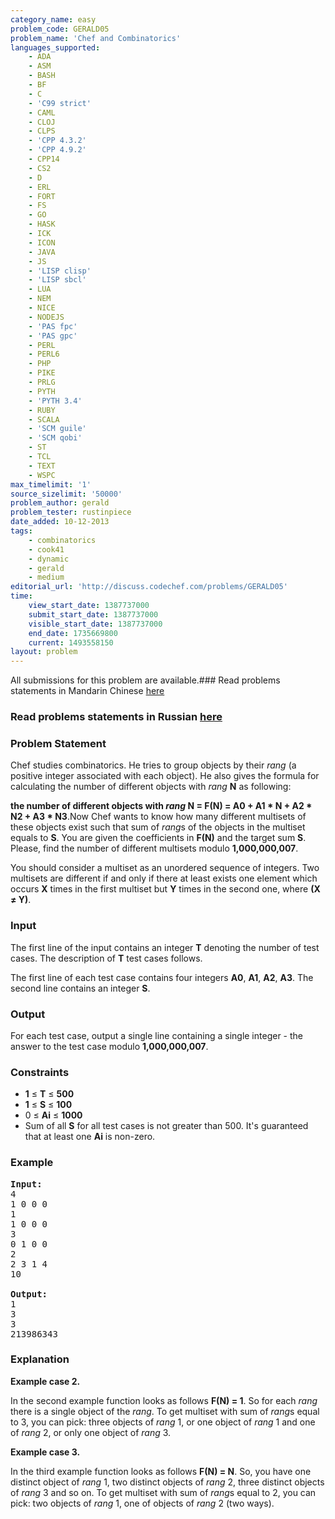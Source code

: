 ```yaml
---
category_name: easy
problem_code: GERALD05
problem_name: 'Chef and Combinatorics'
languages_supported:
    - ADA
    - ASM
    - BASH
    - BF
    - C
    - 'C99 strict'
    - CAML
    - CLOJ
    - CLPS
    - 'CPP 4.3.2'
    - 'CPP 4.9.2'
    - CPP14
    - CS2
    - D
    - ERL
    - FORT
    - FS
    - GO
    - HASK
    - ICK
    - ICON
    - JAVA
    - JS
    - 'LISP clisp'
    - 'LISP sbcl'
    - LUA
    - NEM
    - NICE
    - NODEJS
    - 'PAS fpc'
    - 'PAS gpc'
    - PERL
    - PERL6
    - PHP
    - PIKE
    - PRLG
    - PYTH
    - 'PYTH 3.4'
    - RUBY
    - SCALA
    - 'SCM guile'
    - 'SCM qobi'
    - ST
    - TCL
    - TEXT
    - WSPC
max_timelimit: '1'
source_sizelimit: '50000'
problem_author: gerald
problem_tester: rustinpiece
date_added: 10-12-2013
tags:
    - combinatorics
    - cook41
    - dynamic
    - gerald
    - medium
editorial_url: 'http://discuss.codechef.com/problems/GERALD05'
time:
    view_start_date: 1387737000
    submit_start_date: 1387737000
    visible_start_date: 1387737000
    end_date: 1735669800
    current: 1493558150
layout: problem
---
```

All submissions for this problem are available.###  Read problems statements in Mandarin Chinese [here](http://www.codechef.com/download/translated/COOK41/mandarin/GERALD05.pdf)

###  Read problems statements in Russian [here](http://www.codechef.com/download/translated/COOK41/russian/GERALD05.docx)

### Problem Statement

Chef studies combinatorics. He tries to group objects by their *rang* (a positive integer associated with each object). He also gives the formula for calculating the number of different objects with *rang* **N** as following:

**the number of different objects with *rang* N = F(N) = A0 + A1 \* N + A2 \* N2 + A3 \* N3**.Now Chef wants to know how many different multisets of these objects exist such that sum of *rang*s of the objects in the multiset equals to **S**. You are given the coefficients in **F(N)** and the target sum **S**. Please, find the number of different multisets modulo **1,000,000,007**.

You should consider a multiset as an unordered sequence of integers. Two multisets are different if and only if there at least exists one element which occurs **X** times in the first multiset but **Y** times in the second one, where **(X ≠ Y)**.

### Input

The first line of the input contains an integer **T** denoting the number of test cases. The description of **T** test cases follows. 

The first line of each test case contains four integers **A0**, **A1**, **A2**, **A3**. The second line contains an integer **S**.

### Output

For each test case, output a single line containing a single integer - the answer to the test case modulo **1,000,000,007**.

### Constraints

- **1** ≤ **T** ≤ **500**
- **1** ≤ **S** ≤ **100**
- 0 ≤ **Ai** ≤ **1000**
- Sum of all **S** for all test cases is not greater than 500. It's guaranteed that at least one **Ai** is non-zero.

### Example

<pre><b>Input:</b>
4
1 0 0 0
1
1 0 0 0
3
0 1 0 0
2
2 3 1 4
10

<b>Output:</b>
1
3
3
213986343
</pre>
### Explanation

**Example case 2.** 

In the second example function looks as follows **F(N) = 1**. So for each *rang* there is a single object of the *rang*. To get multiset with sum of *rang*s equal to 3, you can pick: three objects of *rang* 1, or one object of *rang* 1 and one of *rang* 2, or only one object of *rang* 3. 

**Example case 3.** 

In the third example function looks as follows **F(N) = N**. So, you have one distinct object of *rang* 1, two distinct objects of *rang* 2, three distinct objects of *rang* 3 and so on. To get
multiset with sum of *rang*s equal to 2, you can pick: two objects of *rang* 1, one of objects of *rang* 2 (two ways).
